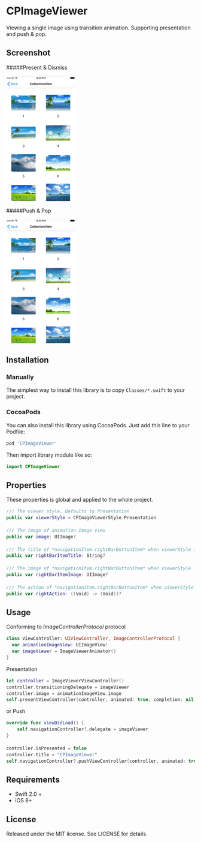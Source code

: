 # CPImageViewer

Viewing a single image using transition animation. Supporting presentation and push &  pop.

## Screenshot

#####Present & Dismiss

![](Screenshot1.gif)



#####Push & Pop

![](Screenshot2.gif)

## Installation

### Manually

The simplest way to install this library is to copy `Classes/*.swift` to your project.

### CocoaPods

You can also install this library using CocoaPods. Just add this line to your Podfile:

``` ruby
pod 'CPImageViewer'
```

Then import library module like so:

``` swift
import CPImageViewer
```



## Properties

These properties is global and applied to the whole project.

``` swift
/// The viewer style. Defaults to Presentation
public var viewerStyle = CPImageViewerStyle.Presentation
    
/// The image of animation image view
public var image: UIImage?
    
/// The title of *navigationItem.rightBarButtonItem* when viewerStyle is Push
public var rightBarItemTitle: String?
    
/// The image of *navigationItem.rightBarButtonItem* when viewerStyle is Push
public var rightBarItemImage: UIImage?
    
/// The action of *navigationItem.rightBarButtonItem* when viewerStyle is Push
public var rightAction: ((Void) -> (Void))?
```



## Usage

Conforming to  *ImageControllerProtocol* protocol
``` swift
class ViewController: UIViewController, ImageControllerProtocol {
  var animationImageView: UIImageView!
  var imageViewer = ImageViewerAnimator()
}
```

Presentation

``` swift
let controller = ImageViewerViewController()
controller.transitioningDelegate = imageViewer
controller.image = animationImageView.image 
self.presentViewController(controller, animated: true, completion: nil)
```

or Push

``` swift
override func viewDidLoad() {
    self.navigationController?.delegate = imageViewer
}

controller.isPresented = false
controller.title = "CPImageViewer"
self.navigationController?.pushViewController(controller, animated: true)
```



## Requirements

* Swift 2.0 +
* iOS 8+



## License

Released under the MIT license. See LICENSE for details.